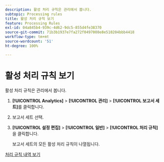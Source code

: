 ```yaml
---
description: 활성 처리 규칙은 관리에서 봅니다.
subtopic: Processing rules
title: 활성 처리 규칙 보기
feature: Processing Rules
exl-id: 04a845b4-939c-4d62-9dc5-855d4fe38370
source-git-commit: 71b3b1937e7fa272f0497008e8e510204bbb4418
workflow-type: tm+mt
source-wordcount: '51'
ht-degree: 100%

---
```


# 활성 처리 규칙 보기

활성 처리 규칙은 관리에서 봅니다.

1. **[!UICONTROL Analytics]** > **[!UICONTROL 관리]** > **[!UICONTROL 보고서 세트]**&#x200B;를 클릭합니다.
1. 보고서 세트 선택.
1. **[!UICONTROL 설정 편집]** > **[!UICONTROL 일반]** > **[!UICONTROL 처리 규칙]**&#x200B;을 클릭합니다.

   보고서 세트의 모든 활성 처리 규칙이 나열됩니다.

[처리 규칙 내역 보기](/help/admin/admin/c-processing-rules/c-processing-rules-configuration/t-processing-rule-view-history.md)
